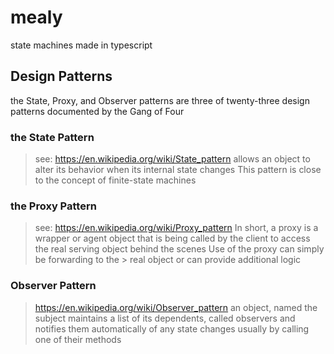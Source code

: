 # mealy
state machines made in typescript

## Design Patterns
the State, Proxy, and Observer patterns 
are three of twenty-three design patterns documented 
by the Gang of Four

### the State Pattern 
> see: https://en.wikipedia.org/wiki/State_pattern
> allows an object to alter its behavior 
> when its internal state changes
> This pattern is close to
> the concept of finite-state machines

### the Proxy Pattern
> see: https://en.wikipedia.org/wiki/Proxy_pattern
> In short, a proxy is a wrapper or agent object 
> that is being called by the client 
> to access the real serving object behind the scenes
> Use of the proxy can simply be forwarding to the > real object
> or can provide additional logic

### Observer Pattern
> https://en.wikipedia.org/wiki/Observer_pattern
> an object, named the subject
> maintains a list of its dependents, called observers
> and notifies them automatically of any state changes
> usually by calling one of their methods